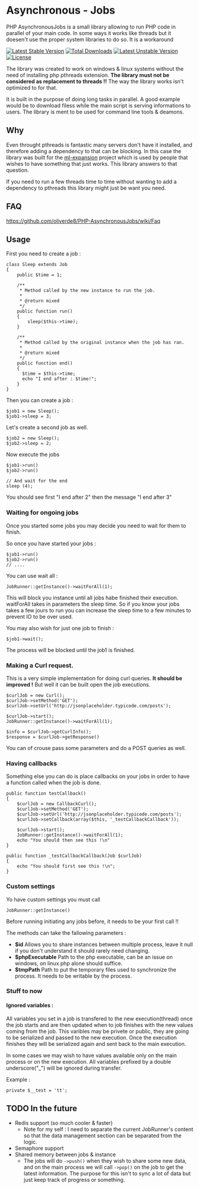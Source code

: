 # Asynchronous - Jobs

PHP AsynchronousJobs is a small library allowing to run PHP code in parallel of your main code. In some ways it works like threads but it doesen't use the proper system libraries to do so. It is a workaround 

[![Latest Stable Version](https://poser.pugx.org/oliverde8/asynchronous-jobs/v/stable)](https://packagist.org/packages/oliverde8/asynchronous-jobs) [![Total Downloads](https://poser.pugx.org/oliverde8/asynchronous-jobs/downloads)](https://packagist.org/packages/oliverde8/asynchronous-jobs) [![Latest Unstable Version](https://poser.pugx.org/oliverde8/asynchronous-jobs/v/unstable)](https://packagist.org/packages/oliverde8/asynchronous-jobs) [![License](https://poser.pugx.org/oliverde8/asynchronous-jobs/license)](https://packagist.org/packages/oliverde8/asynchronous-jobs)

The library was created to work on windows & linux systems without the need of installing php pthreads extension. **The library must not be considered as replacement to threads !!** The way the library works isn't optimized to for that. 

It is built in the purpose of doing long tasks in parallel. A good example would be to download filess while the main script is serving informations to users. The library is ment to be used for command line tools & deamons. 

## Why

Even throught pthreads is fantastic many servers don't have it installed, and therefore adding a dependency to that can be blocking. In this case the library was built for the [ml-expansion](http://ml-expansion.com/) project which is used by people that wishes to have something that just works. This library answers to that question.

If you need to run a few threads time to time without wanting to add a dependency to pthreads this library might just be want you need.

## FAQ 

https://github.com/oliverde8/PHP-AsynchronousJobs/wiki/Faq

## Usage 

First you need to create a job : 
```
class Sleep extends Job
{
    public $time = 1;

    /**
     * Method called by the new instance to run the job.
     *
     * @return mixed
     */
    public function run()
    {
        sleep($this->time);
    }

    /**
     * Method called by the original instance when the job has ran.
     *
     * @return mixed
     */
    public function end()
    {
      $time = $this->time;
      echo "I end after : $time!";
    }
}
```

Then you can create a job : 
```
$job1 = new Sleep();
$job1->sleep = 3;
```

Let's create a second job as well.
```
$job2 = new Sleep();
$job2->sleep = 2;
```

Now execute the jobs
```
$job1->run()
$job2->run()

// And wait for the end
sleep (4);
```

You should see first "I end after 2" then the message "I end after 3"

### Waiting for ongoing jobs 

Once you started some jobs you may decide you need to wait for them to finish. 

So once you have started your jobs :
```
$job1->run()
$job2->run()
// ....
```

You can use wait all : 
```
JobRunner::getInstance()->waitForAll(1);
```
This will block you instance until all jobs habe finished their execution. waitForAll takes in parameters the sleep time. So if you know your jobs takes a few jours to run you can increase the sleep time to a few minutes to prevent IO to be over used.

You may also wish for just one job to finish : 
```
$job1->wait();
```
The process will be blocked until the job1 is finished. 

### Making a Curl request. 
This is a very simple implementation for doing curl queries. **It should be improved !** But well it can be built open the job executions.
```
$curlJob = new Curl();
$curlJob->setMethod('GET');
$curlJob->setUrl('http://jsonplaceholder.typicode.com/posts');

$curlJob->start();
JobRunner::getInstance()->waitForAll(1);

$info = $curlJob->getCurlInfo();
$response = $curlJob->getResponse()
```

You can of crouse pass some parameters and do a POST queries as well. 

### Having callbacks
Something else you can do is place callbacks on your jobs in order to have a function called when the job is done.

```
public function testCallback()
{
    $curlJob = new CallbackCurl();
    $curlJob->setMethod('GET');
    $curlJob->setUrl('http://jsonplaceholder.typicode.com/posts');
    $curlJob->setCallback(array($this, '_testCallbackCallback'));

    $curlJob->start();
    JobRunner::getInstance()->waitForAll(1);
    echo "You should then see this !\n"
}

public function _testCallbackCallback(Job $curlJob)
{
    echo "You should first see this !\n";
}
```

### Custom settings
Yo have custom settings you must call 
```
JobRunner::getInstance()
```
Before running initiating any jobs before, it needs to be your first call !!

The methods can take the fallowing parameters : 
* **$id** Allows you to share instances between multiple process, leave it null if you don't understand it should rarely need changing. 
* **$phpExecutable** Path to the php executable, can be an issue on windows, on linux php alone should suffice. 
* **$tmpPath** Path to put the temporary files used to synchronize the process. It needs to be writable by the process.

### Stuff to now

#### Ignored variables : 
All variables you set in a job is transfered to the new execution(thread) once the job starts and are then updated when to job finishes with the new values coming from the job. 
This varibles may be privete or public, they are going to be serialized and passed to the new execution. Once the execution finishes they will be serialized again and sent back to the main execution.

In some cases we may wish to have values available only on the main process or on the new execution. All variables prefixed by a double underscore("_") will be ignored during transfer. 

Example :
```
private $__test = 'tt';
```

## TODO In the future
* Redis support (so much cooler & faster)
    * Note for my self : I need to separate the current JobRunner's content so that the data management section can be separated from the logic. 
* Semaphore support
* Shared memory between jobs & instance
    * The jobs will do ```->push()``` when they wish to share some new data, and on the main process we will call ```->pop()``` on the job to get the latest information. The purpose for this isn't to sync a lot of data but just keep track of progress or something. 
